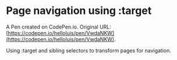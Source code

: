 # Page navigation using :target

A Pen created on CodePen.io. Original URL: [https://codepen.io/helloluis/pen/VwdaNKW](https://codepen.io/helloluis/pen/VwdaNKW).

Using :target and sibling selectors to transform pages for navigation.